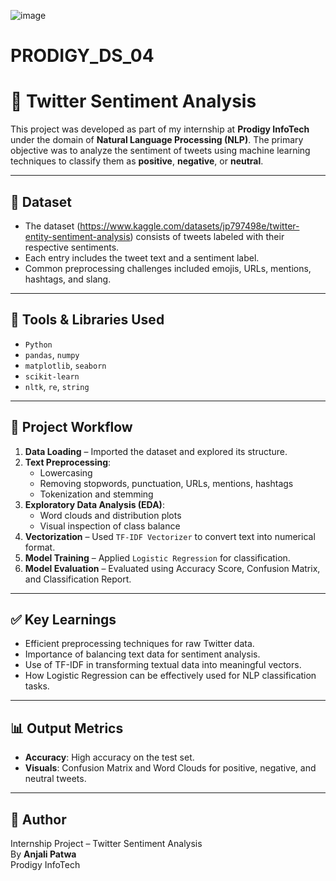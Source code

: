 ![image](https://github.com/user-attachments/assets/fba69c8a-9558-4c7b-b1cd-bc36dddf243f)
# PRODIGY_DS_04
# 💬 Twitter Sentiment Analysis

This project was developed as part of my internship at **Prodigy InfoTech** under the domain of **Natural Language Processing (NLP)**. The primary objective was to analyze the sentiment of tweets using machine learning techniques to classify them as **positive**, **negative**, or **neutral**.

---

## 📁 Dataset

- The dataset (https://www.kaggle.com/datasets/jp797498e/twitter-entity-sentiment-analysis) consists of tweets labeled with their respective sentiments.
- Each entry includes the tweet text and a sentiment label.
- Common preprocessing challenges included emojis, URLs, mentions, hashtags, and slang.

---

## 🧰 Tools & Libraries Used

- `Python`
- `pandas`, `numpy`
- `matplotlib`, `seaborn`
- `scikit-learn`
- `nltk`, `re`, `string`

---

## 🔄 Project Workflow

1. **Data Loading** – Imported the dataset and explored its structure.
2. **Text Preprocessing**:
   - Lowercasing
   - Removing stopwords, punctuation, URLs, mentions, hashtags
   - Tokenization and stemming
3. **Exploratory Data Analysis (EDA)**:
   - Word clouds and distribution plots
   - Visual inspection of class balance
4. **Vectorization** – Used `TF-IDF Vectorizer` to convert text into numerical format.
5. **Model Training** – Applied `Logistic Regression` for classification.
6. **Model Evaluation** – Evaluated using Accuracy Score, Confusion Matrix, and Classification Report.

---

## ✅ Key Learnings

- Efficient preprocessing techniques for raw Twitter data.
- Importance of balancing text data for sentiment analysis.
- Use of TF-IDF in transforming textual data into meaningful vectors.
- How Logistic Regression can be effectively used for NLP classification tasks.

---

## 📊 Output Metrics

- **Accuracy**: High accuracy on the test set.
- **Visuals**: Confusion Matrix and Word Clouds for positive, negative, and neutral tweets.

---

## 👤 Author

Internship Project – Twitter Sentiment Analysis  
By **Anjali Patwa**  
 Prodigy InfoTech
